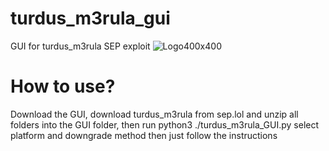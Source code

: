 # turdus_m3rula_gui
GUI for turdus_m3rula SEP exploit
                                                          ![Logo400x400](https://github.com/user-attachments/assets/2cee84dd-0f02-41f1-9b9d-9f4800cce498)
# How to use?
Download the GUI, download turdus_m3rula from sep.lol and unzip all folders into the GUI folder, then run python3 ./turdus_m3rula_GUI.py select platform and downgrade method then just follow the instructions
